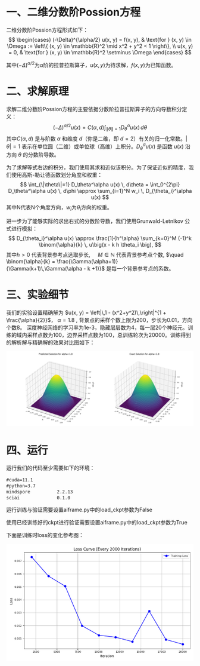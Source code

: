 # 一、二维分数阶Possion方程

二维分数阶Possion方程形式如下：
$$
\begin{cases}
(-\Delta)^{\alpha/2} u(x, y) = f(x, y), & \text{for } (x, y) \in \Omega := \left\{ (x, y) \in \mathbb{R}^2 \mid x^2 + y^2 < 1 \right\}, \\
u(x, y) = 0, & \text{for } (x, y) \in \mathbb{R}^2 \setminus \Omega
\end{cases}
$$


其中$(-\Delta)^{\alpha/2}$为$\alpha$阶的拉普拉斯算子，$u(x,y)$为待求解，$f(x,y)$为已知函数。

# 二、求解原理

求解二维分数阶Possion方程的主要依据分数阶拉普拉斯算子的方向导数积分定义：
$$
(-\Delta)^{\alpha/2} u(x) = C(\alpha, d) \int_{\|\theta\|=1} D_\theta^\alpha u(x) \, d\theta
$$
其中$C(\alpha, d)$ 是与阶数 $\alpha$ 和维度 $d$（你是二维，即 $d=2$）有关的归一化常数。$|\theta|=1$ 表示在单位圆（二维）或单位球（高维）上积分。$D_\theta^\alpha u(x)$ 是函数 $u(x)$ 沿方向 $\theta$ 的分数阶导数。

为了求解等式右边的积分，我们使用其求和近似该积分。为了保证近似的精度，我们使用高斯-勒让德函数划分角度和权重：
$$
\int_{\|\theta\|=1} D_\theta^\alpha u(x) \, d\theta 
= \int_0^{2\pi} D_\theta^\alpha u(x) \, d\phi 
\approx \sum_{i=1}^N w_i \, D_{\theta_i}^\alpha u(x)
$$
其中N代表N个角度方向，$w_i$为$\theta_i$方向的权重。

进一步为了能够实际的求出右式的分数阶导数，我们使用Grunwald-Letnikov 公式进行模拟：
$$
D_{\theta_i}^\alpha u(x) \approx \frac{1}{h^\alpha} \sum_{k=0}^M (-1)^k \binom{\alpha}{k} \, u\big(x - k h \theta_i \big),
$$
其中$h > 0$ 代表背景参考点选取步长, $\quad M \in \mathbb{N}$ 代表背景参考点个数, $\quad \binom{\alpha}{k} = \frac{\Gamma(\alpha+1)}{\Gamma(k+1)\,\Gamma(\alpha - k +1)}$ 是每一个背景参考点的系数。

# 三、实验细节

我们的实验设置精确解为 $u(x, y) = \left|\,1 - (x^2+y^2)\,\right|^{1 + \frac{\alpha}{2}}$， $\alpha=1.8$ , 背景点的采样个数上限为200，步长为0.01，方向个数8。 深度神经网络的学习率为1e-3，隐藏层层数为4，每一层20个神经元。训练的域内采样点数为100，边界采样点数为100，总训练轮次为20000。训练得到的解析解与精确解的效果对比图如下：

![compare](./assets/compare.png)

# 四、运行

运行我们的代码至少需要如下的环境：

```
#cuda=11.1
#python=3.7
mindspore          2.2.13
sciai              0.1.0
```

运行训练与验证需要设置aiframe.py中的load_ckpt参数为False

使用已经训练好的ckpt进行验证需要设置aiframe.py中的load_ckpt参数为True

下面是训练时loss的变化参考图：

![loss_curve](./assets/loss_curve.png)